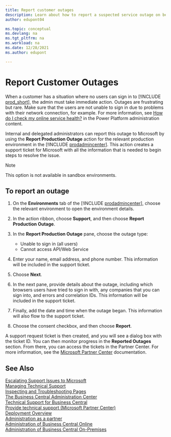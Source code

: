 ```yaml
---
title: Report customer outages
description: Learn about how to report a suspected service outage on behalf of your Business Central online customers as the delegated administrator.
author: edupont04

ms.topic: conceptual
ms.devlang: na
ms.tgt_pltfrm: na
ms.workload: na
ms.date: 12/28/2021
ms.author: edupont

---
```


# Report Customer Outages

When a customer has a situation where no users can sign in to [!INCLUDE [prod_short](../developer/includes/prod_short.md)], the admin must take immediate action. Outages are frustrating but rare. Make sure that the users are not unable to sign in due to problems with their network connection, for example. For more information, see [How do I check my online service health?](/power-platform/admin/check-online-service-health) in the Power Platform administration content.  

Internal and delegated administrators can report this outage to Microsoft by using the **Report Production Outage** action for the relevant production environment in the [!INCLUDE [prodadmincenter](../developer/includes/prodadmincenter.md)]. This action creates a support ticket for Microsoft with all the information that is needed to begin steps to resolve the issue.  

> [!NOTE]
> This option is not available in sandbox environments.  

## To report an outage

1. On the **Environments** tab of the [!INCLUDE [prodadmincenter](../developer/includes/prodadmincenter.md)], choose the relevant environment to open the environment details.
2. In the action ribbon, choose **Support**, and then choose **Report Production Outage**.
3. In the **Report Production Outage** pane, choose the outage type:

    - Unable to sign in (all users)
    - Cannot access API/Web Service

4. Enter your name, email address, and phone number. This information will be included in the support ticket.  
5. Choose **Next**.
6. In the next pane, provide details about the outage, including which browsers users have tried to sign in with, any companies that you can sign into, and errors and correlation IDs. This information will be included in the support ticket.  
7. Finally, add the date and time when the outage began. This information will also flow to the support ticket.  
8. Choose the consent checkbox, and then choose **Report**.

A support request ticket is then created, and you will see a dialog box with the ticket ID. You can then monitor progress in the **Reported Outages** section. From there, you can access the tickets in the Partner Center. For more information, see the [Microsoft Partner Center](/partner-center/) documentation.  

## See Also

[Escalating Support Issues to Microsoft](raise-support-case.md)  
[Managing Technical Support](manage-technical-support.md)  
[Inspecting and Troubleshooting Pages](../developer/devenv-inspecting-pages.md)  
[The Business Central Administration Center](tenant-admin-center.md)  
[Technical Support for Business Central](../technical-support.md)  
[Provide technical support (Microsoft Partner Center)](/partner-center/provide-technical-support)  
[Deployment Overview](../deployment/Deployment.md)  
[Administration as a partner](tenant-administration.md#administration-as-a-partner)  
[Administration of Business Central Online](tenant-administration.md)  
[Administration of Business Central On-Premises](Administration.md)  

